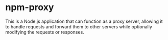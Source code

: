 # npm-proxy
This is a Node.js application that can function as a proxy server, allowing it to handle requests and forward them to other servers while optionally modifying the requests or responses.

